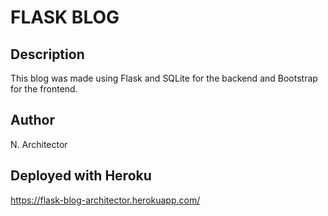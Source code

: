 # FLASK BLOG

## Description

This blog was made using Flask and SQLite for the backend and Bootstrap for the frontend.

## Author

N. Architector

## Deployed with Heroku

https://flask-blog-architector.herokuapp.com/